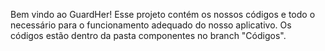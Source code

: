 Bem vindo ao GuardHer! Esse projeto contém os nossos códigos e todo o necessário para o funcionamento adequado do nosso aplicativo.
Os códigos estão dentro da pasta componentes no branch "Códigos".
